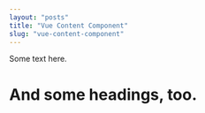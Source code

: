 ```yaml
---
layout: "posts"
title: "Vue Content Component"
slug: "vue-content-component"
---
```


Some text here.

# And some headings, too.
